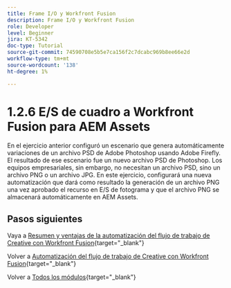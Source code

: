 ```yaml
---
title: Frame I/O y Workfront Fusion
description: Frame I/O y Workfront Fusion
role: Developer
level: Beginner
jira: KT-5342
doc-type: Tutorial
source-git-commit: 74590708e5b5e7ca156f2c7dcabc969b8ee66e2d
workflow-type: tm+mt
source-wordcount: '138'
ht-degree: 1%

---
```


# 1.2.6 E/S de cuadro a Workfront Fusion para AEM Assets

En el ejercicio anterior configuró un escenario que genera automáticamente variaciones de un archivo PSD de Adobe Photoshop usando Adobe Firefly. El resultado de ese escenario fue un nuevo archivo PSD de Photoshop. Los equipos empresariales, sin embargo, no necesitan un archivo PSD, sino un archivo PNG o un archivo JPG. En este ejercicio, configurará una nueva automatización que dará como resultado la generación de un archivo PNG una vez aprobado el recurso en E/S de fotograma y que el archivo PNG se almacenará automáticamente en AEM Assets.


## Pasos siguientes

Vaya a [Resumen y ventajas de la automatización del flujo de trabajo de Creative con Workfront Fusion](./summary.md){target="_blank"}

Volver a [Automatización del flujo de trabajo de Creative con Workfront Fusion](./automation.md){target="_blank"}

Volver a [Todos los módulos](./../../../overview.md){target="_blank"}

